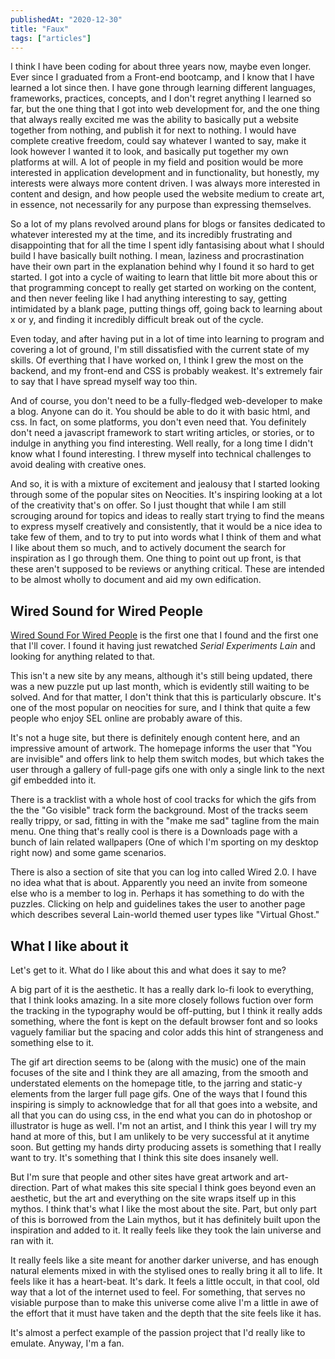 ```yaml
---
publishedAt: "2020-12-30"
title: "Faux"
tags: ["articles"]
---
```


I think I have been coding for about three years now, maybe even longer. Ever since I graduated from a Front-end bootcamp, and I know that I have learned a lot since then. I have gone through learning different languages, frameworks, practices, concepts, and I don't regret anything I learned so far, but the one thing that I got into web development for, and the one thing that always really excited me was the ability to basically put a website together from nothing, and publish it for next to nothing. I would have complete creative freedom, could say whatever I wanted to say, make it look however I wanted it to look, and basically put together my own platforms at will. A lot of people in my field and position would be more interested in application development and in functionality, but honestly, my interests were always more content driven. I was always more interested in content and design, and how people used the website medium to create art, in essence, not necessarily for any purpose than expressing themselves.

So a lot of my plans revolved around plans for blogs or fansites dedicated to whatever interested my at the time, and its incredibly frustrating and disappointing that for all the time I spent idly fantasising about what I should build I have basically built nothing. I mean, laziness and procrastination have their own part in the explanation behind why I found it so hard to get started. I got into a cycle of waiting to learn that little bit more about this or that programming concept to really get started on working on the content, and then never feeling like I had anything interesting to say, getting intimidated by a blank page, putting things off, going back to learning about x or y, and finding it incredibly difficult break out of the cycle.

Even today, and after having put in a lot of time into learning to program and covering a lot of ground, I'm still dissatisfied with the current state of my skills. Of everthing that I have worked on, I think I grew the most on the backend, and my front-end and CSS is probably weakest. It's extremely fair to say that I have spread myself way too thin.

And of course, you don't need to be a fully-fledged web-developer to make a blog. Anyone can do it. You should be able to do it with basic html, and css. In fact, on some platforms, you don't even need that. You definitely don't need a javascript framework to start writing articles, or stories, or to indulge in anything you find interesting. Well really, for a long time I didn't know what I found interesting. I threw myself into technical challenges to avoid dealing with creative ones.

And so, it is with a mixture of excitement and jealousy that I started looking through some of the popular sites on Neocities. It's inspiring looking at a lot of the creativity that's on offer. So I just thought that while I am still scrouging around for topics and ideas to really start trying to find the means to express myself creatively and consistently, that it would be a nice idea to take few of them, and to try to put into words what I think of them and what I like about them so much, and to actively document the search for inspiration as I go through them. One thing to point out up front, is that these aren't supposed to be reviews or anything critical. These are intended to be almost wholly to document and aid my own edification.

## Wired Sound for Wired People

[Wired Sound For Wired People](https://fauux.neocities.org) is the first one that I found and the first one that I'll cover. I found it having just rewatched _Serial Experiments Lain_ and looking for anything related to that.

This isn't a new site by any means, although it's still being updated, there was a new puzzle put up last month, which is evidently still waiting to be solved. And for that matter, I don't think that this is particularly obscure. It's one of the most popular on neocities for sure, and I think that quite a few people who enjoy SEL online are probably aware of this.

It's not a huge site, but there is definitely enough content here, and an impressive amount of artwork. The homepage informs the user that "You are invisible" and offers link to help them switch modes, but which takes the user through a gallery of full-page gifs one with only a single link to the next gif embedded into it.

There is a tracklist with a whole host of cool tracks for which the gifs from the the "Go visible" track form the background. Most of the tracks seem really trippy, or sad, fitting in with the "make me sad" tagline from the main menu. One thing that's really cool is there is a Downloads page with a bunch of lain related wallpapers (One of which I'm sporting on my desktop right now) and some game scenarios.

There is also a section of site that you can log into called Wired 2.0. I have no idea what that is about. Apparently you need an invite from someone else who is a member to log in. Perhaps it has something to do with the puzzles. Clicking on help and guidelines takes the user to another page which describes several Lain-world themed user types like "Virtual Ghost."

## What I like about it

Let's get to it. What do I like about this and what does it say to me?

A big part of it is the aesthetic. It has a really dark lo-fi look to everything, that I think looks amazing. In a site more closely follows fuction over form the tracking in the typography would be off-putting, but I think it really adds something, where the font is kept on the default browser font and so looks vaguely familiar but the spacing and color adds this hint of strangeness and something else to it.

The gif art direction seems to be (along with the music) one of the main focuses of the site and I think they are all amazing, from the smooth and understated elements on the homepage title, to the jarring and static-y elements from the larger full page gifs. One of the ways that I found this inspiring is simply to acknowledge that for all that goes into a website, and all that you can do using css, in the end what you can do in photoshop or illustrator is huge as well. I'm not an artist, and I think this year I will try my hand at more of this, but I am unlikely to be very successful at it anytime soon. But getting my hands dirty producing assets is something that I really want to try. It's something that I think this site does insanely well.

But I'm sure that people and other sites have great artwork and art-direction. Part of what makes this site special I think goes beyond even an aesthetic, but the art and everything on the site wraps itself up in this mythos. I think that's what I like the most about the site. Part, but only part of this is borrowed from the Lain mythos, but it has definitely built upon the inspiration and added to it. It really feels like they took the lain universe and ran with it.

It really feels like a site meant for another darker universe, and has enough natural elements mixed in with the stylised ones to really bring it all to life. It feels like it has a heart-beat. It's dark. It feels a little occult, in that cool, old way that a lot of the internet used to feel. For something, that serves no visiable purpose than to make this universe come alive I'm a little in awe of the effort that it must have taken and the depth that the site feels like it has.

It's almost a perfect example of the passion project that I'd really like to emulate. Anyway, I'm a fan.
